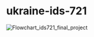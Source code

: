 # ukraine-ids-721



![Flowchart_ids721_final_project](https://user-images.githubusercontent.com/31304859/164915329-cb9476b7-5962-4c77-8779-ba99648b258f.jpg)
